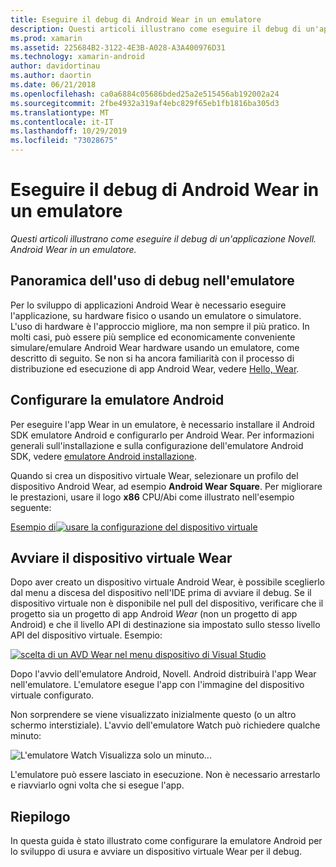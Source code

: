 ```yaml
---
title: Eseguire il debug di Android Wear in un emulatore
description: Questi articoli illustrano come eseguire il debug di un'applicazione Novell. Android Wear in un emulatore.
ms.prod: xamarin
ms.assetid: 225684B2-3122-4E3B-A028-A3A400976D31
ms.technology: xamarin-android
author: davidortinau
ms.author: daortin
ms.date: 06/21/2018
ms.openlocfilehash: ca0a6884c05686bded25a2e515456ab192002a24
ms.sourcegitcommit: 2fbe4932a319af4ebc829f65eb1fb1816ba305d3
ms.translationtype: MT
ms.contentlocale: it-IT
ms.lasthandoff: 10/29/2019
ms.locfileid: "73028675"
---
```

# <a name="debug-android-wear-on-an-emulator"></a>Eseguire il debug di Android Wear in un emulatore

_Questi articoli illustrano come eseguire il debug di un'applicazione Novell. Android Wear in un emulatore._

## <a name="debug-wear-on-emulator-overview"></a>Panoramica dell'uso di debug nell'emulatore

Per lo sviluppo di applicazioni Android Wear è necessario eseguire l'applicazione, su hardware fisico o usando un emulatore o simulatore. L'uso di hardware è l'approccio migliore, ma non sempre il più pratico. In molti casi, può essere più semplice ed economicamente conveniente simulare/emulare Android Wear hardware usando un emulatore, come descritto di seguito. Se non si ha ancora familiarità con il processo di distribuzione ed esecuzione di app Android Wear, vedere [Hello, Wear](~/android/wear/get-started/hello-wear.md).

## <a name="configure-the-android-emulator"></a>Configurare la emulatore Android

Per eseguire l'app Wear in un emulatore, è necessario installare il Android SDK emulatore Android e configurarlo per Android Wear. Per informazioni generali sull'installazione e sulla configurazione dell'emulatore Android SDK, vedere [emulatore Android installazione](~/android/get-started/installation/android-emulator/index.md).

Quando si crea un dispositivo virtuale Wear, selezionare un profilo del dispositivo Android Wear, ad esempio **Android Wear Square**. Per migliorare le prestazioni, usare il logo **x86** CPU/Abi come illustrato nell'esempio seguente:

[Esempio di![usare la configurazione del dispositivo virtuale](debug-on-emulator-images/01-wear-avd-example-sml.png)](debug-on-emulator-images/01-wear-avd-example.png#lightbox)

## <a name="launch-the-wear-virtual-device"></a>Avviare il dispositivo virtuale Wear 

Dopo aver creato un dispositivo virtuale Android Wear, è possibile sceglierlo dal menu a discesa del dispositivo nell'IDE prima di avviare il debug. Se il dispositivo virtuale non è disponibile nel pull del dispositivo, verificare che il progetto sia un progetto di app Android *Wear* (non un progetto di app Android) e che il livello API di destinazione sia impostato sullo stesso livello API del dispositivo virtuale. Esempio:

[![scelta di un AVD Wear nel menu dispositivo di Visual Studio](debug-on-emulator-images/vs/choose-wear-sim.png)](debug-on-emulator-images/vs/choose-wear-sim.png#lightbox)

Dopo l'avvio dell'emulatore Android, Novell. Android distribuirà l'app Wear nell'emulatore. L'emulatore esegue l'app con l'immagine del dispositivo virtuale configurato.

Non sorprendere se viene visualizzato inizialmente questo (o un altro schermo interstiziale). L'avvio dell'emulatore Watch può richiedere qualche minuto: 

![L'emulatore Watch Visualizza solo un minuto...](debug-on-emulator-images/please-wait.png)

L'emulatore può essere lasciato in esecuzione. Non è necessario arrestarlo e riavviarlo ogni volta che si esegue l'app.

## <a name="summary"></a>Riepilogo

In questa guida è stato illustrato come configurare la emulatore Android per lo sviluppo di usura e avviare un dispositivo virtuale Wear per il debug.
